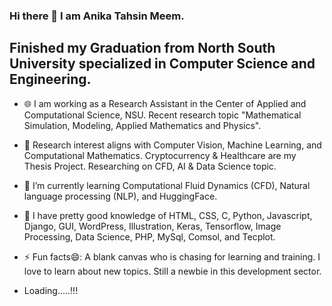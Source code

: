 ### Hi there 👋 I am Anika Tahsin Meem. 
## Finished my Graduation from North South University specialized in Computer Science and Engineering.
<!--
**AnikaMeem/AnikaMeem** is a ✨ _special_ ✨ repository because its `README.md` (this file) appears on your GitHub profile.
Here are some ideas to get you started:
-->
- 🌐 I am working as a Research Assistant in the Center of Applied and Computational Science, NSU. Recent research topic "Mathematical Simulation, Modeling, Applied Mathematics and Physics". 
- 🔭 Research interest aligns with Computer Vision, Machine Learning, and Computational Mathematics. Cryptocurrency & Healthcare are my Thesis Project. Researching on CFD, AI & Data Science topic. 
- 🌱 I’m currently learning Computational Fluid Dynamics (CFD), Natural language processing (NLP), and HuggingFace.
- 👯 I have pretty good knowledge of HTML, CSS, C, Python, Javascript, Django, GUI, WordPress, Illustration, Keras, Tensorflow, Image Processing, Data Science, PHP, MySql, Comsol, and Tecplot. 
- ⚡ Fun facts😄: A blank canvas who is chasing for learning and training. I love to learn about new topics. Still a newbie in this development sector.

- Loading.....!!!
